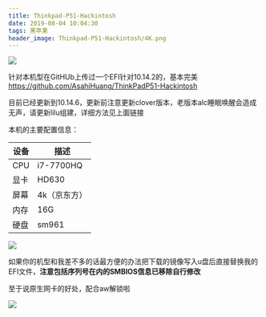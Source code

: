 ```yaml
---
title: Thinkpad-P51-Hackintosh
date: 2019-08-04 10:04:30
tags: 黑苹果
header_image: Thinkpad-P51-Hackintosh/4K.png
---
```


![](http://ww4.sinaimg.cn/large/006tNc79gy1g5ng1piwfqj312s0t8gvo.jpg)

<!--more-->

针对本机型在GitHUb上传过一个EFI针对10.14.2的，基本完美
https://github.com/AsahiHuang/ThinkPadP51-Hackintosh

目前已经更新到10.14.6，更新前注意更新clover版本，老版本alc睡眠唤醒会造成无声，请更新lilu组建，详细方法见上面链接

本机的主要配置信息： 

| 设备 | 描述|
| ------ | --------- |
| CPU | i7-7700HQ	|
| 显卡   | HD630     |
| 屏幕 	| 4k（京东方） |
| 内存 | 16G	|
| 硬盘 | sm961 |

![](http://ww1.sinaimg.cn/large/006tNc79gy1g5nfwjjpdij31890u0tmm.jpg)

如果你的机型和我差不多的话最方便的办法把下载的镜像写入u盘后直接替换我的EFI文件，**注意包括序列号在内的SMBIOS信息已移除自行修改** 

至于说原生网卡的好处，配合aw解锁啦

![](http://ww1.sinaimg.cn/large/006tNc79gy1g5nfu21935j30y60u04ct.jpg)







